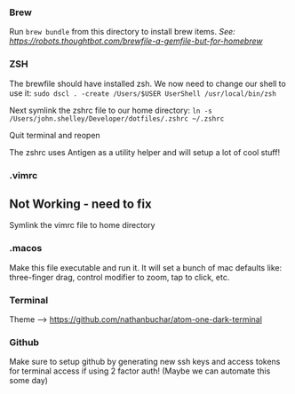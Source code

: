 ### Brew

Run `brew bundle` from this directory to install brew items.
_See: https://robots.thoughtbot.com/brewfile-a-gemfile-but-for-homebrew_

### ZSH

The brewfile should have installed zsh. We now need to change our shell to use it:
`sudo dscl . -create /Users/$USER UserShell /usr/local/bin/zsh`

Next symlink the zshrc file to our home directory:
`ln -s /Users/john.shelley/Developer/dotfiles/.zshrc ~/.zshrc`

Quit terminal and reopen

The zshrc uses Antigen as a utility helper and will setup a lot of cool stuff!

### .vimrc
## Not Working - need to fix
Symlink the vimrc file to home directory

### .macos
Make this file executable and run it. It will set a bunch of mac defaults like: three-finger drag, control modifier to zoom, tap to click, etc.

### Terminal

Theme --> https://github.com/nathanbuchar/atom-one-dark-terminal

### Github

Make sure to setup github by generating new ssh keys and access tokens for terminal access if using 2 factor auth! (Maybe we can automate this some day)
